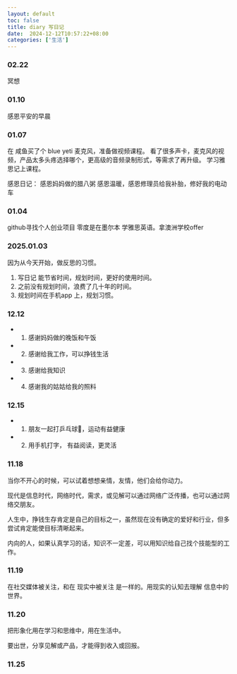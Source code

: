```yaml
---
layout: default
toc: false
title: diary 写日记
date:  2024-12-12T10:57:22+08:00
categories: ['生活']
---
```


### 02.22

冥想

### 01.10

感恩平安的早晨

### 01.07

在 咸鱼买了个 blue yeti 麦克风，准备做视频课程。
看了很多声卡，麦克风的视频，产品太多头疼选择哪个，更高级的音频录制形式，等需求了再升级。
学习雅思记上课程。

感恩日记：
感恩妈妈做的腊八粥
感恩温暖，感恩修理员给我补胎，修好我的电动车

### 01.04

github寻找个人创业项目
零度是在墨尔本
学雅思英语。拿澳洲学校offer


### 2025.01.03

因为从今天开始，做反思的习惯。

1. 写日记 能节省时间，规划时间，更好的使用时间。
2. 之前没有规划时间，浪费了几十年的时间。
3. 规划时间在手机app 上，规划习惯。

### 12.12

- 1. 感谢妈妈做的晚饭和午饭
- 2. 感谢给我工作，可以挣钱生活
- 3. 感谢给我知识
- 4. 感谢我的姑姑给我的照料

### 12.15

- 1. 朋友一起打乒乓球🏓，运动有益健康
- 2. 用手机打字， 有益阅读，更灵活

### 11.18

当你不开心的时候，可以试着想想亲情，友情，他们会给你动力。


现代是信息时代，网络时代，需求，或见解可以通过网络广泛传播，也可以通过网络交朋友。

人生中，挣钱生存肯定是自己的目标之一，虽然现在没有确定的爱好和行业，但多尝试肯定能使目标清晰起来。

内向的人，如果认真学习的话，知识不一定差，可以用知识给自己找个技能型的工作。


### 11.19

在社交媒体被关注，和在 现实中被关注 是一样的。用现实的认知去理解 信息中的世界。


### 11.20

把形象化用在学习和思维中，用在生活中。

要出世，分享见解或产品，才能得到收入或回报。

### 11.25

